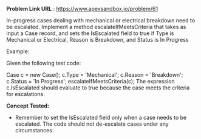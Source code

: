 **Problem Link URL** : https://www.apexsandbox.io/problem/61

In-progress cases dealing with mechanical or electrical breakdown need to be escalated. Implement a method escalateIfMeetsCriteria that takes as input a Case record, and sets the IsEscalated field to true if Type is Mechanical or Electrical, Reason is Breakdown, and Status is In Progress

Example:

Given the following test code:

Case c = new Case();
c.Type = 'Mechanical';
c.Reason = 'Breakdown';
c.Status = 'In Progress';
escalateIfMeetsCriteria(c);
The expression c.IsEscalated should evaluate to true because the case meets the criteria for escalations.

**Concept Tested:**
- Remember to set the IsEscalated field only when a case needs to be escalated. The code should not de-escalate cases under any circumstances.